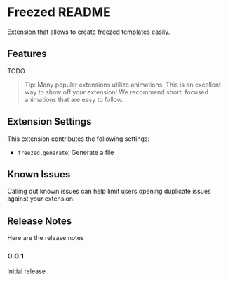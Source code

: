 # Freezed README

Extension that allows to create freezed templates easily.

## Features

TODO

> Tip: Many popular extensions utilize animations. This is an excellent way to show off your extension! We recommend short, focused animations that are easy to follow.

## Extension Settings

This extension contributes the following settings:

* `freezed.generate`: Generate a file

## Known Issues

Calling out known issues can help limit users opening duplicate issues against your extension.

## Release Notes

Here are the release notes

### 0.0.1

Initial release



